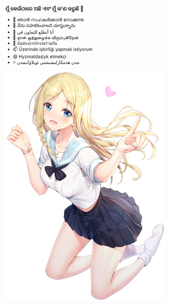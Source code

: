 ### ମୁଁ କେଉଁଠାରେ ଅଛି ଏବଂ ମୁଁ କ’ଣ କରୁଛି 👋


- 🔭 ഞാൻ സഹകരിക്കാൻ നോക്കുന്നു
- 🌱 నేను సహకరించాలని చూస్తున్నాను
- 👯 أنا أتطلع للتعاون في 
- 🤔 நான் ஒத்துழைக்க விரும்புகிறேன்
- 💬 ฉันต้องการทำงานร่วมกัน
- 📫 Üzerinde işbirliği yapmak istiyorum
- 😄 Hyzmatdaşlyk etmekçi
- ⚡ مەن ھەمكارلىشىشنى ئويلاۋاتىمەن

![](https://github.com/paradiseduo/ImageHub/blob/master/IMG40.jpeg?raw=true)
